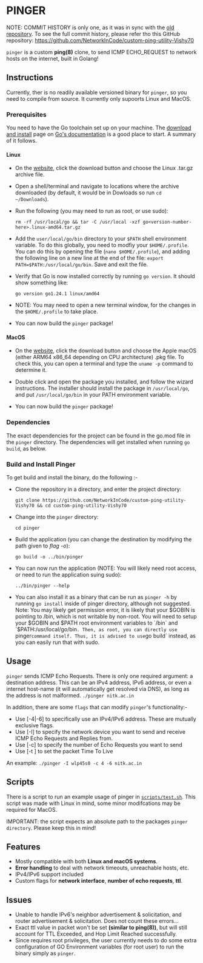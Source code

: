 # PINGER

NOTE: COMMIT HISTORY is only one, as it was in sync with the [old repository](https://github.com/NetworkInCode/networkincode-classroom-custom-ping-utility-custom_ping_utility). To see the full commit history, please refer tho this GitHub repository: https://github.com/NetworkInCode/custom-ping-utility-Vishy70

`pinger` is a custom **ping(8)** clone, to send ICMP ECHO_REQUEST to network hosts on the internet, built in Golang!

## Instructions

Currently, ther is no readily available versioned binary for `pinger`, so you need to compile from source. It currently only supoorts Linux and MacOS.

### Prerequisites

You need to have the Go toolchain set up on your machine.
The [download and install](https://go.dev/doc/install) page on [Go's documentation](https://go.dev/doc) is a good place to start. 
A summary of it follows.

#### Linux

- On the [website](https://go.dev/doc/install), click the download button and choose the Linux .tar.gz archive file.

- Open a shell/terminal and navigate to locations where the archive downloaded (by default, it would be in Dowloads so run `cd ~/Downloads`).

- Run the following (you may need to run as root, or use sudo):

    `rm -rf /usr/local/go && tar -C /usr/local -xzf go<version-number-here>.linux-amd64.tar.gz`

- Add the `user/local/go/bin` directory to your `$PATH` shell environment variable. 
To do this globally, you need to modfiy your `$HOME/.profile`. You can do this by opening the file (`nano $HOME/.profile`), and adding the following line on a new line at the end of the file: `export PATH=$PATH:/usr/local/go/bin`. Save and exit the file.

- Verify that Go is now installed correctly by running `go version`. It should show something like:

    `go version go1.24.1 linux/amd64`

- NOTE: You may need to open a new terminal window, for the changes in the `$HOME/.profile` to take place.

- You can now build the `pinger` package!

#### MacOS

- On the [website](https://go.dev/doc/install), click the download button and choose the Apple macOS (either ARM64 x86_64 depending on CPU architecture) .pkg file. To check this, you can open a terminal and type the `uname -p` command to determine it.

- Double click and open the package you installed, and follow the wizard instructions. The installer should install the package in `/usr/local/go`, and put `/usr/local/go/bin` in your PATH environment variable.

- You can now build the `pinger` package!

### Dependencies

The exact dependencies for the project can be found in the go.mod file in the `pinger` directory. The dependencies will get installed when running `go build`, as below.

### Build and Install Pinger

To get build and install the binary, do the following :-

- Clone the repository in a directory, and enter the project directory:

    `git clone https://github.com/NetworkInCode/custom-ping-utility-Vishy70 && cd custom-ping-utility-Vishy70`

- Change into the `pinger` directory: 

    `cd pinger`

- Build the application (you can change the destination by modifying the path given to *flag -o*): 

    `go build -o ../bin/pinger`

- You can now run the application (NOTE: You will likely need root access, or need to run the application suing sudo):

    `../bin/pinger --help`

- You can also install it as a binary that can be run as `pinger -h` by running `go install` inside of pinger directory, although not suggested.
    Note: You may likely get permission error, it is likely that your $GOBIN is pointing to /bin, which is not writable by non-root. You will need to setup your $GOBIN and $PATH root environment variables to `/bin` and `$PATH:/usr/local/go/bin`. Then, as root, you can directly use `pinger` command itself. Thus, it is advised to use `go build` instead, as you can easily run that with sudo. 

## Usage

`pinger` sends ICMP Echo Requests. There is only one required argument: a destination address. This can be an IPv4 address, IPv6 address, or even a internet host-name (it will automatically get resolved via DNS), as long as the address is not malformed.
    `./pinger nitk.ac.in`

In addition, there are some `flags` that can modify `pinger`'s functionality:-
- Use [-4|-6] to specifically use an IPv4/IPv6 address. These are mutually exclusive flags.
- Use [-I] <iface-name> to specify the network device you want to send and receive ICMP Echo Requests and Replies from.
- Use [-c] <number-of-times> to specify the number of Echo Requests you want to send
- Use [-t ] <ttl> to set the packet Time To Live 

An example: `./pinger -I wlp45s0 -c 4 -6 nitk.ac.in`

## Scripts

There is a script to run an example usage of pinger in [`scripts/test.sh`](./scripts/test.sh). This script was made with Linux in mind, some minor modifcations may be required for MacOS. 

IMPORTANT: the script expects an absolute path to the packages `pinger directory`. Please keep this in mind!

## Features
- Mostly compatible with both **Linux and macOS systems**.
- **Error handling** to deal with network timeouts, unreachable hosts, etc.
- IPv4/IPv6 support included
- Custom flags for **network interface**, **number of echo requests**, **ttl**.

## Issues
- Unable to handle IPv6's neighbor advertisement & solicitation, and router advertisement & solicitation. Does not count these errors...
- Exact ttl value in packet won't be set **(similar to ping(8))**, but will still account for TTL Exceeded, and Hop Limit Reached successfully.
- Since requires root privileges, the user currently needs to do some extra configuration of GO Environment variables (for root user) to run the binary simply as `pinger`.